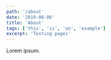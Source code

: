 ```yaml
---
path: '/about'
date: '2019-08-06'
title: 'About'
tags: ['this', 'is', 'an', 'example']
excerpt: 'Testing pages'
---
```


Lorem ipsum.
